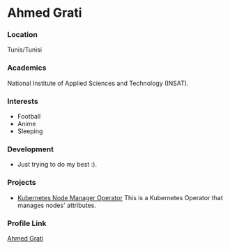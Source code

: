 # Ahmed Grati

### Location

Tunis/Tunisi

### Academics

National Institute of Applied Sciences and Technology (INSAT).

### Interests

- Football
- Anime
- Sleeping

### Development

- Just trying to do my best :).

### Projects

- [Kubernetes Node Manager Operator](https://github.com/AhmedGrati/kube-node-labeler) This is a Kubernetes Operator that manages nodes' attributes.

### Profile Link

[Ahmed Grati](https://github.com/AhmedGrati)
